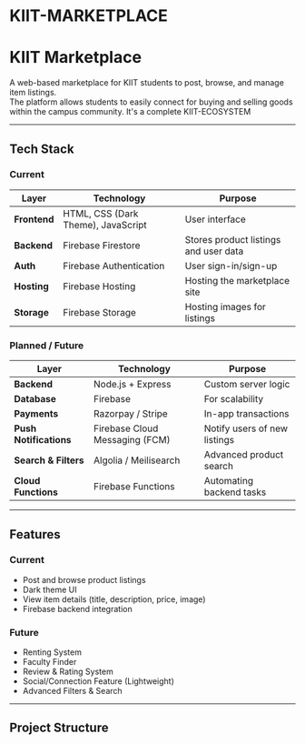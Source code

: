 # KIIT-MARKETPLACE

# KIIT Marketplace

A web-based marketplace for KIIT students to post, browse, and manage item listings.  
The platform allows students to easily connect for buying and selling goods within the campus community.
It's a complete KIIT-ECOSYSTEM

---

## Tech Stack

### Current
| Layer         | Technology | Purpose |
|---------------|------------|---------|
| **Frontend**  | HTML, CSS (Dark Theme), JavaScript | User interface |
| **Backend**   | Firebase Firestore | Stores product listings and user data |
| **Auth**      | Firebase Authentication | User sign-in/sign-up |
| **Hosting**   | Firebase Hosting | Hosting the marketplace site |
| **Storage**   | Firebase Storage | Hosting images for listings |

### Planned / Future
| Layer         | Technology | Purpose |
|---------------|------------|---------|
| **Backend**   | Node.js + Express | Custom server logic |
| **Database**  | Firebase | For scalability |
| **Payments**  | Razorpay / Stripe | In-app transactions |
| **Push Notifications** | Firebase Cloud Messaging (FCM) | Notify users of new listings |
| **Search & Filters** | Algolia / Meilisearch | Advanced product search |
| **Cloud Functions** | Firebase Functions | Automating backend tasks |

---

## Features

### Current
- Post and browse product listings
- Dark theme UI
- View item details (title, description, price, image)
- Firebase backend integration

### Future
- Renting System
- Faculty Finder
- Review & Rating System
- Social/Connection Feature (Lightweight)
- Advanced Filters & Search

---

## Project Structure
